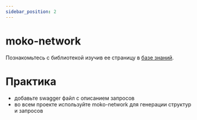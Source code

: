 ```yaml
---
sidebar_position: 2
---
```


# moko-network

Познакомьтесь с библиотекой изучив ее страницу в [базе знаний](../../learning/libraries/moko/moko-network).

# Практика

- добавьте swagger файл c описанием запросов
- во всем проекте используйте moko-network для генерации структур и запросов
